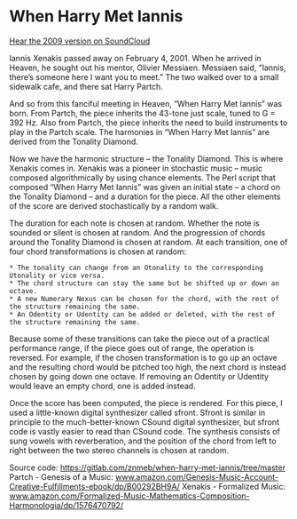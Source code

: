 # When Harry Met Iannis

[Hear the 2009 version on SoundCloud](https://soundcloud.com/znmeb/sets/when-harry-met-iannis-2009)

Iannis Xenakis passed away on February 4, 2001. When he arrived in Heaven, he sought out his mentor, Olivier Messiaen. Messiaen said, “Iannis, there’s someone here I want you to meet.” The two walked over to a small sidewalk cafe, and there sat Harry Partch.

And so from this fanciful meeting in Heaven, “When Harry Met Iannis” was born. From Partch, the piece inherits the 43-tone just scale, tuned to G = 392 Hz. Also from Partch, the piece inherits the need to build instruments to play in the Partch scale. The harmonies in “When Harry Met Iannis” are derived from the Tonality Diamond.

Now we have the harmonic structure – the Tonality Diamond. This is where Xenakis comes in. Xenakis was a pioneer in stochastic music – music composed algorithmically by using chance elements. The Perl script that composed “When Harry Met Iannis” was given an initial state – a chord on the Tonality Diamond – and a duration for the piece. All the other elements of the score are derived stochastically by a random walk.

The duration for each note is chosen at random. Whether the note is sounded or silent is chosen at random. And the progression of chords around the Tonality Diamond is chosen at random. At each transition, one of four chord transformations is chosen at random:

    * The tonality can change from an Otonality to the corresponding Utonality or vice versa.
    * The chord structure can stay the same but be shifted up or down an octave.
    * A new Numerary Nexus can be chosen for the chord, with the rest of the structure remaining the same.
    * An Odentity or Udentity can be added or deleted, with the rest of the structure remaining the same.

Because some of these transitions can take the piece out of a practical performance range, if the piece goes out of range, the operation is reversed. For example, if the chosen transformation is to go up an octave and the resulting chord would be pitched too high, the next chord is instead chosen by going down one octave. If removing an Odentity or Udentity would leave an empty chord, one is added instead.

Once the score has been computed, the piece is rendered. For this piece, I used a little-known digital synthesizer called sfront. Sfront is similar in principle to the much-better-known CSound digital synthesizer, but sfront code is vastly easier to read than CSound code. The synthesis consists of sung vowels with reverberation, and the position of the chord from left to right between the two stereo channels is chosen at random.

Source code: https://gitlab.com/znmeb/when-harry-met-iannis/tree/master
Partch - Genesis of a Music: www.amazon.com/Genesis-Music-Account-Creative-Fulfillments-ebook/dp/B00292BH9A/
Xenakis - Formalized Music: www.amazon.com/Formalized-Music-Mathematics-Composition-Harmonologia/dp/1576470792/